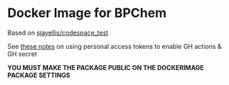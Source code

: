 Docker Image for BPChem
=======================

Based on [sjayellis/codespace_test](https://github.com/sjayellis/codespace_test/tree/main)

See [these notes](https://docs.github.com/en/packages/working-with-a-github-packages-registry/working-with-the-container-registry#authenticating-to-the-container-registry)
on using personal access tokens to enable GH actions & GH secret

**YOU MUST MAKE THE PACKAGE PUBLIC ON THE DOCKERIMAGE PACKAGE SETTINGS**



